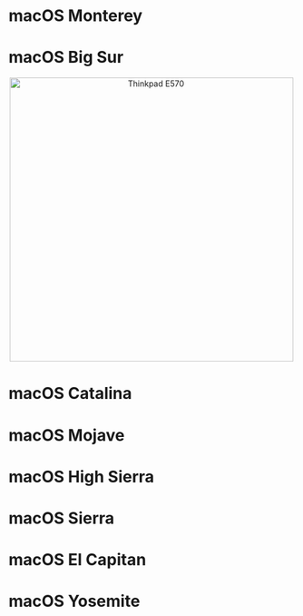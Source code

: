 <h1 align="left"> macOS Monterey </h1>

<h1 align="left"> macOS Big Sur </h1>
<p align="center">
  <img src="https://github.com/yusfklncc/macOS-Images-for-Hackintosh/blob/main/macOS/macOS%20Big%20Sur.png" alt="Thinkpad E570" width="500">
</p>

<h1 align="left"> macOS Catalina </h1>

<h1 align="left"> macOS Mojave </h1>

<h1 align="left"> macOS High Sierra </h1>

<h1 align="left"> macOS Sierra </h1>

<h1 align="left"> macOS El Capitan </h1>

<h1 align="left"> macOS Yosemite </h1>
